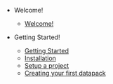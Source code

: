- Welcome!

    - [Welcome!](/)

- Getting Started!

    - [Getting Started](getting_started/#Getting_Started)
    - [Installation](getting_started/#Installation)
    - [Setup a project](getting_started/#Setup_a_project)
    - [Creating your first datapack](getting_started/#Creating_your_first_datapack)